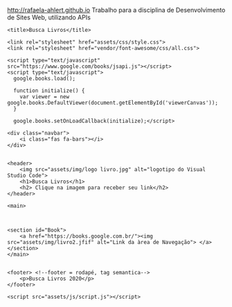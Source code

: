 http://rafaela-ahlert.github.io
Trabalho para a disciplina de Desenvolvimento de Sites Web, utilizando APIs

<!DOCTYPE html>
<html lang="en">
<head>
    <meta charset="UTF-8">
    <meta name="viewport" content="width=device-width, initial-scale=1.0, user-scalable=no">
    <meta name="author" content="Rafaela Ahlert">
    <meta name="description" content="Busca Livros">

    <title>Busca Livros</title>
    
    <link rel="stylesheet" href="assets/css/style.css">
    <link rel="stylesheet" href="vendor/font-awesome/css/all.css">

    <script type="text/javascript" src="https://www.google.com/books/jsapi.js"></script>
    <script type="text/javascript">
      google.books.load();

      function initialize() {
        var viewer = new google.books.DefaultViewer(document.getElementById('viewerCanvas'));
      }

      google.books.setOnLoadCallback(initialize);</script>
    
</head>

<body>

    <div class="navbar">
        <i class="fas fa-bars"></i>
    </div>


    <header>
        <img src="assets/img/logo livro.jpg" alt="logotipo do Visual Studio Code">
        <h1>Busca Livros</h1>
        <h2> Clique na imagem para receber seu link</h2>
    </header>

    <main>

 

    <section id="Book">
        <a href="https://books.google.com.br/"><img src="assets/img/livro2.jfif" alt="Link da àrea de Navegação"> </a>    
    </section>
    </main>


    <footer> <!--footer = rodapé, tag semantica-->
        <p>Busca Livros 2020</p>
    </footer>
    
    <script src="assets/js/script.js"></script>
</body>
</html>
